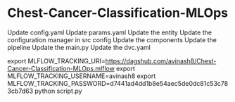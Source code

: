 # Chest-Cancer-Classification-MLOps

Update config.yaml
Update params.yaml
Update the entity
Update the configuration manager in src config
Update the components
Update the pipeline
Update the main.py
Update the dvc.yaml



export MLFLOW_TRACKING_URI=https://dagshub.com/avinash8/Chest-Cancer-Classification-MLOps.mlflow 
export MLFLOW_TRACKING_USERNAME=avinash8 
export MLFLOW_TRACKING_PASSWORD=d7441ad4dd1b8e54aec5de0dc81c53c783cb7d63 
python script.py